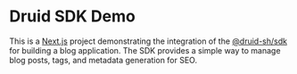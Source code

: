 # Druid SDK Demo

This is a [Next.js](https://nextjs.org) project demonstrating the integration of the [@druid-sh/sdk](https://www.npmjs.com/package/@druid-sh/sdk) for building a blog application. The SDK provides a simple way to manage blog posts, tags, and metadata generation for SEO.

